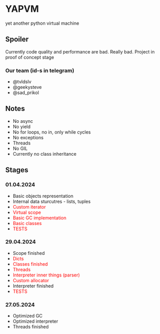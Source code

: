 # YAPVM
yet another python virtual machine

## Spoiler
Currently code quality and performance are bad. 
Really bad. Project in proof of concept stage

### Our team (id-s in telegram)
* @tvldslv
* @geekysteve
* @sad_prikol

## Notes
* No async
* No yield
* No for loops, no in, only while cycles
* No exceptions
* Threads
* No GIL
* Currently no class inheritance

## Stages
### 01.04.2024
* Basic objects representation
* Internal data sturcutres - lists, tuples
* <span style="color:red">Custom iterator</span>
* <span style="color:red">Virtual scope</span>
* <span style="color:red">Basic GC implementation</span>
* <span style="color:red">Basic classes</span>
* <span style="color:red">TESTS</span>

### 29.04.2024
* Scope finished
* <span style="color:red">Dicts</span>
* <span style="color:red">Classes finished</span>
* <span style="color:red">Threads</span>
* <span style="color:red">Interpreter inner things (parser)</span>
* <span style="color:red">Custom allocator</span>
* Interpreter finished 
* <span style="color:red">TESTS</span>

### 27.05.2024
* Optimized GC
* Optimized interpreter
* Threads finished

